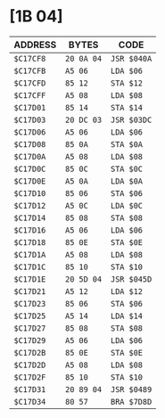 # [1B 04]

|ADDRESS  |BYTES     |CODE       |
|---------|----------|-----------|
|`$C17CF8`|`20 0A 04`|`JSR $040A`|
|`$C17CFB`|`A5 06   `|`LDA $06  `|
|`$C17CFD`|`85 12   `|`STA $12  `|
|`$C17CFF`|`A5 08   `|`LDA $08  `|
|`$C17D01`|`85 14   `|`STA $14  `|
|`$C17D03`|`20 DC 03`|`JSR $03DC`|
|`$C17D06`|`A5 06   `|`LDA $06  `|
|`$C17D08`|`85 0A   `|`STA $0A  `|
|`$C17D0A`|`A5 08   `|`LDA $08  `|
|`$C17D0C`|`85 0C   `|`STA $0C  `|
|`$C17D0E`|`A5 0A   `|`LDA $0A  `|
|`$C17D10`|`85 06   `|`STA $06  `|
|`$C17D12`|`A5 0C   `|`LDA $0C  `|
|`$C17D14`|`85 08   `|`STA $08  `|
|`$C17D16`|`A5 06   `|`LDA $06  `|
|`$C17D18`|`85 0E   `|`STA $0E  `|
|`$C17D1A`|`A5 08   `|`LDA $08  `|
|`$C17D1C`|`85 10   `|`STA $10  `|
|`$C17D1E`|`20 5D 04`|`JSR $045D`|
|`$C17D21`|`A5 12   `|`LDA $12  `|
|`$C17D23`|`85 06   `|`STA $06  `|
|`$C17D25`|`A5 14   `|`LDA $14  `|
|`$C17D27`|`85 08   `|`STA $08  `|
|`$C17D29`|`A5 06   `|`LDA $06  `|
|`$C17D2B`|`85 0E   `|`STA $0E  `|
|`$C17D2D`|`A5 08   `|`LDA $08  `|
|`$C17D2F`|`85 10   `|`STA $10  `|
|`$C17D31`|`20 89 04`|`JSR $0489`|
|`$C17D34`|`80 57   `|`BRA $7D8D`|
